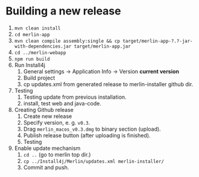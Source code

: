# Building a new release
1. `mvn clean install`
2. `cd merlin-app`
3. `mvn clean compile assembly:single && cp target/merlin-app-?.?-jar-with-dependencies.jar target/merlin-app.jar`
4. `cd ../merlin-webapp`
5. `npm run build`
6. Run Install4j
   1. General settings -> Application Info -> Version __current version__
   2. Build project
   3. cp updates.xml from generated release to merlin-installer github dir.
7. Testing
   1. Testing update from previous installation.
   2. install, test web and java-code.
8. Creating Github release
   1. Create new release
   2. Specify version, e. g. `v0.3`.
   3. Drag `merlin_macos_v0.3.dmg` to binary section (upload).
   4. Publish release button (after uploading is finished).
   5. Testing
9. Enable update mechanism
   1. `cd ..` (go to merlin top dir.)
   2. `cp ../Install4j/Merlin/updates.xml merlin-installer/`
   3. Commit and push.
